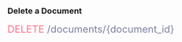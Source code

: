 ### Delete a Document

<span style="color: #FF718A;font-size: 20px">DELETE</span><span style="color: #7D819E;font-size: 20px"> /documents/{document_id}</span>
